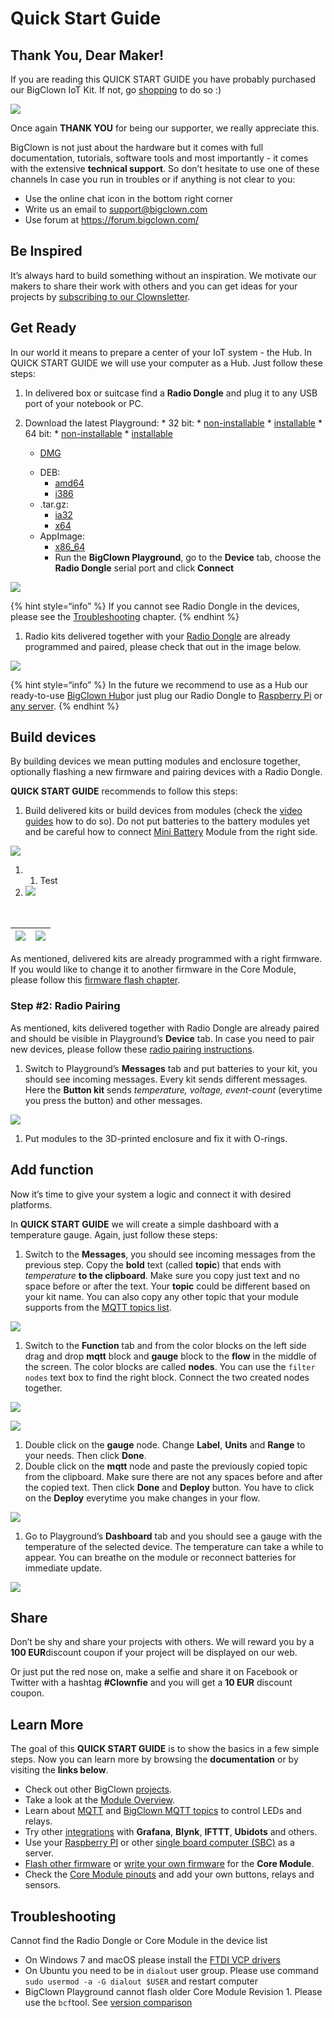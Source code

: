 <!DOCTYPE html>
<html xmlns="http://www.w3.org/1999/xhtml" lang="" xml:lang="">
<head>
  <meta charset="utf-8" />
  <meta name="generator" content="pandoc" />
  <meta name="viewport" content="width=device-width, initial-scale=1.0, user-scalable=yes" />
  <title>quick-start-guide-dva</title>
  <style>
      code{white-space: pre-wrap;}
      span.smallcaps{font-variant: small-caps;}
      span.underline{text-decoration: underline;}
      div.column{display: inline-block; vertical-align: top; width: 50%;}
  </style>
  <!--[if lt IE 9]>
    <script src="//cdnjs.cloudflare.com/ajax/libs/html5shiv/3.7.3/html5shiv-printshiv.min.js"></script>
  <![endif]-->
</head>
<body>
<h1 id="quick-start-guide">Quick Start Guide</h1>
<h2 id="thank-you-dear-maker">Thank You, Dear Maker!</h2>
<p>If you are reading this QUICK START GUIDE you have probably purchased our BigClown IoT Kit. If not, go <a href="https://shop.bigclown.com/">shopping</a> to do so :)</p>
<p><img src="../.gitbook/assets/_basics_quick-starter-kit.png" /></p>
<p>Once again <strong>THANK YOU</strong> for being our supporter, we really appreciate this.</p>
<p>BigClown is not just about the hardware but it comes with full documentation, tutorials, software tools and most importantly - it comes with the extensive <strong>technical support</strong>. So don’t hesitate to use one of these channels In case you run in troubles or if anything is not clear to you:</p>
<ul>
<li>Use the online chat icon in the bottom right corner</li>
<li>Write us an email to <a href="mailto:support@bigclown.com">support@bigclown.com</a></li>
<li>Use forum at <a href="https://forum.bigclown.com/">https://forum.bigclown.com/</a></li>
</ul>
<h2 id="be-inspired">Be Inspired</h2>
<p>It’s always hard to build something without an inspiration. We motivate our makers to share their work with others and you can get ideas for your projects by <a href="http://eepurl.com/drGLGf">subscribing to our Clownsletter</a>.</p>
<h2 id="get-ready">Get Ready</h2>
<p>In our world it means to prepare a center of your IoT system - the Hub. In QUICK START GUIDE we will use your computer as a Hub. Just follow these steps:</p>
<ol type="1">
<li>
In delivered box or suitcase find a <strong>Radio Dongle</strong> and plug it to any USB port of your notebook or PC.
</li>
<li>
<p>Download the latest Playground: * 32 bit: * <a href="https://github.com/bigclownlabs/bch-playground/releases/download/v0.11.0/bigclown-playground-0.11.0-windows-32bit.exe">non-installable</a> * <a href="https://github.com/bigclownlabs/bch-playground/releases/download/v0.11.0/bigclown-playground-0.11.0-win-setup-32bit.exe">installable</a> * 64 bit: * <a href="https://github.com/bigclownlabs/bch-playground/releases/download/v0.11.0/bigclown-playground-0.11.0-windows-64bit.exe">non-installable</a> * <a href="https://github.com/bigclownlabs/bch-playground/releases/download/v0.11.0/bigclown-playground-0.11.0-win-setup-64bit.exe">installable</a></p>
<ul>
<li><p><a href="https://github.com/bigclownlabs/bch-playground/releases/download/v0.11.0/bigclown-playground-0.11.0-macos.dmg">DMG</a></p></li>
<li>DEB:
<ul>
<li><a href="https://github.com/bigclownlabs/bch-playground/releases/download/v0.10.1/bigclown-playground-0.10.1-linux-amd64.deb">amd64</a></li>
<li><a href="https://github.com/bigclownlabs/bch-playground/releases/download/v0.10.1/bigclown-playground-0.10.1-linux-i386.deb">i386</a></li>
</ul></li>
<li>.tar.gz:
<ul>
<li><a href="https://github.com/bigclownlabs/bch-playground/releases/download/v0.10.1/bigclown-playground-0.10.1-linux-ia32.tar.gz">ia32</a></li>
<li><a href="https://github.com/bigclownlabs/bch-playground/releases/download/v0.10.1/bigclown-playground-0.10.1-linux-x64.tar.gz">x64</a></li>
</ul></li>
<li>AppImage:
<ul>
<li><a href="https://github.com/bigclownlabs/bch-playground/releases/download/v0.10.1/bigclown-playground-0.10.1-linux-x86_64.AppImage">x86_64</a>
</li>
<li>
Run the <strong>BigClown Playground</strong>, go to the <strong>Device</strong> tab, choose the <strong>Radio Dongle</strong> serial port and click <strong>Connect</strong>
</li>
</ol></li>
</ul></li>
</ul>
<p><img src="../.gitbook/assets/_basics_quick-start-guide_playground-blocks.png" /></p>
<p>{% hint style=“info” %} If you cannot see Radio Dongle in the devices, please see the <a href="https://www.bigclown.com/doc/basics/quick-start-guide/#troubleshooting">Troubleshooting</a> chapter. {% endhint %}</p>
<ol type="1">
<li>Radio kits delivered together with your <a href="https://shop.bigclown.com/radio-dongle">Radio Dongle</a> are already programmed and paired, please check that out in the image below.</li>
</ol>
<p><img src="../.gitbook/assets/_basics_quick-start-guide_playground-devices-connected.png" /></p>
<p>{% hint style=“info” %} In the future we recommend to use as a Hub our ready-to-use <a href="https://shop.bigclown.com/bigclown-hub">BigClown Hub</a>or just plug our Radio Dongle to <a href="https://www.bigclown.com/doc/tutorials/raspberry-pi-installation/">Raspberry Pi</a> or <a href="https://www.bigclown.com/doc/tutorials/custom-setup-on-raspberry-pi/#setup-on-original-raspbian">any server</a>. {% endhint %}</p>
<h2 id="build-devices">Build devices</h2>
<p>By building devices we mean putting modules and enclosure together, optionally flashing a new firmware and pairing devices with a Radio Dongle.</p>
<p><strong>QUICK START GUIDE</strong> recommends to follow this steps:</p>
<ol type="1">
<li>Build delivered kits or build devices from modules (check the <a href="https://www.youtube.com/playlist?list=PLfRfhTxkuiVyc9P1TWw_DnAeh2INXwpFK">video guides</a> how to do so). Do not put batteries to the battery modules yet and be careful how to connect <a href="https://shop.bigclown.com/mini-battery-module">Mini Battery</a> Module from the right side.</li>
</ol>
<p><img src="../.gitbook/assets/_basics_quick-start-guide_mini-battery-module-orientation.png" /></p>
<ol type="1">
<li><ol type="1">
<li>Test</li>
</ol></li>
<li><img src="../.gitbook/assets/_basics_quick-start-guide_mini-battery-module-orientation.png" /></li>
</ol>
<table>
<tbody>
</tbody>
</table>
<table>
<tbody>
</tbody>
</table>
<table>
<thead>
<tr class="header">
<th style="text-align: left;"><img src="../.gitbook/assets/_basics_quick-start-guide_mini-battery-module-orientation.png" /></th>
<th style="text-align: left;"><img src="../.gitbook/assets/_basics_quick-start-guide_mini-battery-module-orientation.png" /></th>
</tr>
</thead>
<tbody>
</tbody>
</table>
<p>As mentioned, delivered kits are already programmed with a right firmware. If you would like to change it to another firmware in the Core Module, please follow this <a href="https://www.bigclown.com/doc/projects/radio-door-sensor/#flash-door-sensor-firmware">firmware flash chapter</a>.</p>
<h3 id="step-2-radio-pairing">Step #2: Radio Pairing</h3>
<p>As mentioned, kits delivered together with Radio Dongle are already paired and should be visible in Playground’s <strong>Device</strong> tab. In case you need to pair new devices, please follow these <a href="https://www.bigclown.com/doc/projects/radio-door-sensor/#pair-the-radio-door-sensor">radio pairing instructions</a>.</p>
<ol type="1">
<li>Switch to Playground’s <strong>Messages</strong> tab and put batteries to your kit, you should see incoming messages. Every kit sends different messages. Here the <strong>Button kit</strong> sends <em>temperature, voltage, event-count</em> (everytime you press the button) and other messages.</li>
</ol>
<p><img src="../.gitbook/assets/_basics_quick-start-guide_playground-messages.png" /></p>
<ol type="1">
<li>Put modules to the 3D-printed enclosure and fix it with O-rings.</li>
</ol>
<h2 id="add-function">Add function</h2>
<p>Now it’s time to give your system a logic and connect it with desired platforms.</p>
<p>In <strong>QUICK START GUIDE</strong> we will create a simple dashboard with a temperature gauge. Again, just follow these steps:</p>
<ol type="1">
<li>Switch to the <strong>Messages</strong>, you should see incoming messages from the previous step. Copy the <strong>bold</strong> text (called <strong>topic</strong>) that ends with <em>temperature</em> <strong>to the clipboard</strong>. Make sure you copy just text and no space before or after the text. Your <strong>topic</strong> could be different based on your kit name. You can also copy any other topic that your module supports from the <a href="https://www.bigclown.com/doc/interfaces/mqtt-topics/">MQTT topics list</a>.</li>
</ol>
<p><img src="../.gitbook/assets/_basics_quick-start-guide_playground-messages%20%281%29.png" /></p>
<ol type="1">
<li>Switch to the <strong>Function</strong> tab and from the color blocks on the left side drag and drop <strong>mqtt</strong> block and <strong>gauge</strong> block to the <strong>flow</strong> in the middle of the screen. The color blocks are called <strong>nodes</strong>. You can use the <code>filter nodes</code> text box to find the right block. Connect the two created nodes together.</li>
</ol>
<p><img src="../.gitbook/assets/_basics_quick-start-guide_playground-blocks%20%281%29.png" /></p>
<p><img src="../.gitbook/assets/_basics_quick-start-guide_playground-flow.png" /></p>
<ol type="1">
<li>Double click on the <strong>gauge</strong> node. Change <strong>Label</strong>, <strong>Units</strong> and <strong>Range</strong> to your needs. Then click <strong>Done</strong>.</li>
<li>Double click on the <strong>mqtt</strong> node and paste the previously copied topic from the clipboard. Make sure there are not any spaces before and after the copied text. Then click <strong>Done</strong> and <strong>Deploy</strong> button. You have to click on the <strong>Deploy</strong> everytime you make changes in your flow.</li>
</ol>
<p><img src="../.gitbook/assets/_basics_quick-start-guide_playground-topic.png" /></p>
<ol type="1">
<li>Go to Playground’s <strong>Dashboard</strong> tab and you should see a gauge with the temperature of the selected device. The temperature can take a while to appear. You can breathe on the module or reconnect batteries for immediate update.</li>
</ol>
<p><img src="../.gitbook/assets/_basics_quick-start-guide_playground-dashboard.png" /></p>
<h2 id="share">Share</h2>
<p>Don’t be shy and share your projects with others. We will reward you by a <strong>100 EUR</strong>discount coupon if your project will be displayed on our web.</p>
<p>Or just put the red nose on, make a selfie and share it on Facebook or Twitter with a hashtag <strong>#Clownfie</strong> and you will get a <strong>10 EUR</strong> discount coupon.</p>
<h2 id="learn-more">Learn More <a id="learn-more"></a></h2>
<p>The goal of this <strong>QUICK START GUIDE</strong> is to show the basics in a few simple steps. Now you can learn more by browsing the <strong>documentation</strong> or by visiting the <strong>links below</strong>.</p>
<ul>
<li>Check out other BigClown <a href="https://www.bigclown.com/doc/projects/radio-door-sensor/">projects</a>.</li>
<li>Take a look at the <a href="https://www.bigclown.com/doc/basics/module-overview/">Module Overview</a>.</li>
<li>Learn about <a href="https://www.bigclown.com/doc/interfaces/mqtt-protocol/">MQTT</a> and <a href="https://www.bigclown.com/doc/interfaces/mqtt-topics/">BigClown MQTT topics</a> to control LEDs and relays.</li>
<li>Try other <a href="https://www.bigclown.com/doc/integrations/grafana-for-visualization/">integrations</a> with <strong>Grafana</strong>, <strong>Blynk</strong>, <strong>IFTTT</strong>, <strong>Ubidots</strong> and others.</li>
<li>Use your <a href="https://www.bigclown.com/doc/tutorials/raspberry-pi-installation/">Raspberry PI</a> or other <a href="https://www.bigclown.com/doc/tutorials/custom-setup-on-raspberry-pi/#setup-on-original-raspbian">single board computer (SBC)</a> as a server.</li>
<li><a href="https://www.bigclown.com/doc/projects/radio-door-sensor/#flash-door-sensor-firmware.en.md">Flash other firmware</a> or <a href="https://www.bigclown.com/doc/firmware/basic-overview/">write your own firmware</a> for the <strong>Core Module</strong>.</li>
<li>Check the <a href="https://www.bigclown.com/doc/hardware/header-pinout/">Core Module pinouts</a> and add your own buttons, relays and sensors.</li>
</ul>
<h2 id="troubleshooting">Troubleshooting <a id="troubleshooting"></a></h2>
<p>Cannot find the Radio Dongle or Core Module in the device list</p>
<ul>
<li>On Windows 7 and macOS please install the <a href="https://www.ftdichip.com/Drivers/VCP.htm">FTDI VCP drivers</a></li>
<li>On Ubuntu you need to be in <code>dialout</code> user group. Please use command <code>sudo usermod -a -G dialout $USER</code> and restart computer</li>
<li>BigClown Playground cannot flash older Core Module Revision 1. Please use the <code>bcf</code>tool. See <a href="https://www.bigclown.com/doc/hardware/core-module-1-and-2-comparison/">version comparison</a></li>
</ul>
</body>
</html>
